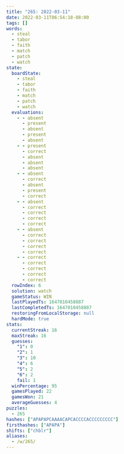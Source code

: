 ```yaml
---
title: "265: 2022-03-11"
date: 2022-03-11T06:54:18-08:00
tags: []
words:
  - steal
  - tabor
  - faith
  - match
  - patch
  - watch
state:
  boardState:
    - steal
    - tabor
    - faith
    - match
    - patch
    - watch
  evaluations:
    - - absent
      - present
      - absent
      - present
      - absent
    - - present
      - correct
      - absent
      - absent
      - absent
    - - absent
      - correct
      - absent
      - present
      - correct
    - - absent
      - correct
      - correct
      - correct
      - correct
    - - absent
      - correct
      - correct
      - correct
      - correct
    - - correct
      - correct
      - correct
      - correct
      - correct
  rowIndex: 6
  solution: watch
  gameStatus: WIN
  lastPlayedTs: 1647010458887
  lastCompletedTs: 1647010458887
  restoringFromLocalStorage: null
  hardMode: true
stats:
  currentStreak: 16
  maxStreak: 16
  guesses:
    "1": 0
    "2": 1
    "3": 10
    "4": 6
    "5": 2
    "6": 2
    fail: 1
  winPercentage: 95
  gamesPlayed: 22
  gamesWon: 21
  averageGuesses: 4
puzzles:
  - 265
hashes: ["APAPAPCAAAACAPCACCCCACCCCCCCCC"]
firsthashes: ["APAPA"]
shifts: ["chblr"]
aliases:
  - /w/265/
---
```

<!-- more -->
